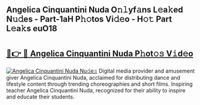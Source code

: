 ## Angelica Cinquantini Nuda O𝚗𝚕yf𝚊ns L𝚎a𝚔ed N𝚞𝚍es - Part-1aH P𝚑𝚘tos Vi𝚍𝚎o - H𝚘𝚝 Part L𝚎a𝚔s euO18

# <h2><a href="http://kf572w.oniu.top/?m=Angelica+Cinquantini+Nuda">🔗👉 🔴 Angelica Cinquantini Nuda P𝚑ot𝚘𝚜 V𝚒d𝚎o</a></h2>

[![Angelica Cinquantini Nuda Nu𝚍e𝚜](https://i.imgur.com/0qMVB7G.gif)](http://kf572w.oniu.top/?m=Angelica+Cinquantini+Nuda)
Digital media provider and amusement giver Angelica Cinquantini Nuda, acclaimed for distributing dance and lifestyle content through trending choreographies and short films. Inspiring teacher Angelica Cinquantini Nuda, recognized for their ability to inspire and educate their students.  
